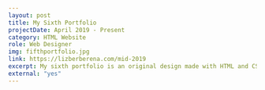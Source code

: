 ```yaml
---
layout: post
title: My Sixth Portfolio
projectDate: April 2019 - Present
category: HTML Website
role: Web Designer
img: fifthportfolio.jpg
link: https://lizberberena.com/mid-2019
excerpt: My sixth portfolio is an original design made with HTML and CSS.
external: "yes"
---
```

